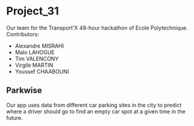 # Project_31
Our team for the Transport'X 48-hour hackathon of Ecole Polytechnique.
Contributors:
* Alexandre MISRAHI
* Malo LAHOGUE
* Tim VALENCONY
* Virgile MARTIN
* Youssef CHAABOUNI

## Parkwise
Our app uses data from different car parking sites in the city to predict where a driver should go to find an empty car spot at a given time in the future.
